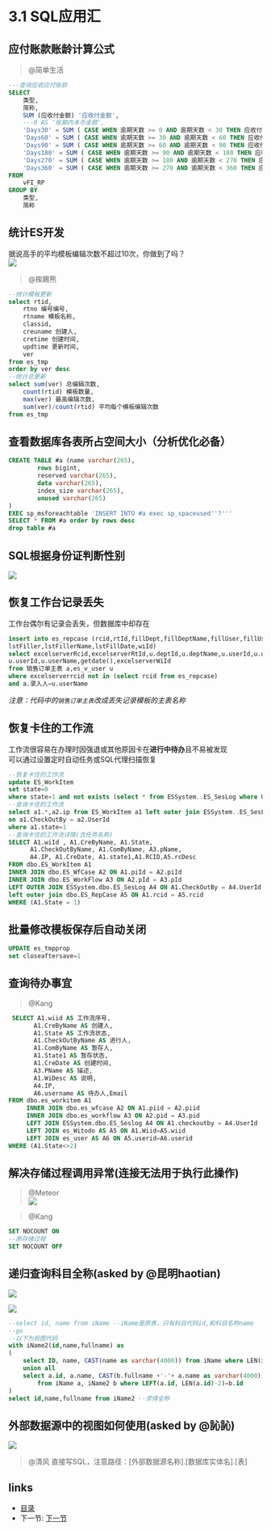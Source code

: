 # 3.1 SQL应用汇

## 应付账款账龄计算公式
> @简单生活  
```sql
---查询应收应付账龄
SELECT
	类型,
	简称,
	SUM (应收付金额) '应收付金额',
	---0 AS '账期内本币金额',
	'Days30' = SUM ( CASE WHEN 逾期天数 >= 0 AND 逾期天数 < 30 THEN 应收付金额 ELSE 0 END	 ),
	'Days60' = SUM ( CASE WHEN 逾期天数 >= 30 AND 逾期天数 < 60 THEN 应收付金额 ELSE 0 END ),
	'Days90' = SUM ( CASE WHEN 逾期天数 >= 60 AND 逾期天数 < 90 THEN 应收付金额 ELSE 0 END ),
	'Days180' = SUM ( CASE WHEN 逾期天数 >= 90 AND 逾期天数 < 180 THEN 应收付金额 ELSE 0 END ),
	'Days270' = SUM ( CASE WHEN 逾期天数 >= 180 AND 逾期天数 < 270 THEN 应收付金额 ELSE 0 END ),
	'Days360' = SUM ( CASE WHEN 逾期天数 >= 270 AND 逾期天数 < 360 THEN 应收付金额 ELSE 0 END )
FROM
	vFI_RP
GROUP BY
	类型,
	简称
```

## 统计ES开发
据说高手的平均模板编辑次数不超过10次，你做到了吗？  
![](images/3.1.1.jpg)  
> @挨踢熊  
```sql
--统计模板更新
select rtid,
	rtno 编号编号,
	rtname 模板名称,
	classid,
	creuname 创建人,
	cretime 创建时间,
	updtime 更新时间,
	ver 
from es_tmp
order by ver desc
--统计总更新
select sum(ver) 总编辑次数,
	count(rtid) 模板数量,
	max(ver) 最高编辑次数,
	sum(ver)/count(rtid) 平均每个模板编辑次数 
from es_tmp
```

## 查看数据库各表所占空间大小（分析优化必备）
```sql
CREATE TABLE #a (name varchar(265),
        rows bigint,
        reserved varchar(265),
        data varchar(265),
        index_size varchar(265),
        unused varchar(265)
)
EXEC sp_msforeachtable 'INSERT INTO #a exec sp_spaceused''?'''
SELECT * FROM #a order by rows desc
drop table #a
```

## SQL根据身份证判断性别
![](images/3.1.1.png)

## 恢复工作台记录丢失
工作台偶尔有记录会丢失，但数据库中却存在  
```sql
insert into es_repcase (rcid,rtId,fillDept,fillDeptName,fillUser,fillUserName,state,
lstFiller,lstFillerName,lstFillDate,wiId)
select excelserverRcid,excelserverRtId,u.deptId,u.deptName,u.userId,u.userName,1,
u.userId,u.userName,getdate(),excelserverWiId
from 销售订单主表 a,es_v_user u
where excelserverrcid not in (select rcid from es_repcase)
and a.录入人=u.userName
```

*注意：代码中的`销售订单主表`改成丢失记录模板的主表名称*

## 恢复卡住的工作流
工作流很容易在办理时因强退或其他原因卡在**进行中待办**且不易被发现  
可以通过设置定时自动任务或SQL代理扫描恢复  
```sql
--恢复卡住的工作流
update ES_WorkItem
set state=0
where state=1 and not exists (select * from ESSystem..ES_SesLog where UserId=ES_WorkItem.CheckOutBy)
--查询卡住的工作流
select a1.*,a2.ip from ES_WorkItem a1 left outer join ESSystem..ES_SesLog a2 
on a1.CheckOutBy = a2.UserId
where a1.state=1 
--查询卡住的工作流详情(含任务名称)
SELECT A1.wiId , A1.CreByName, A1.State,
      A1.CheckOutByName, A1.ComByName, A3.pName, 
      A4.IP, A1.CreDate, A1.state1,A1.RCID,A5.rcDesc
FROM dbo.ES_WorkItem A1 
INNER JOIN dbo.ES_WfCase A2 ON A1.piId = A2.piId 
INNER JOIN dbo.ES_WorkFlow A3 ON A2.pId = A3.pId 
LEFT OUTER JOIN ESSystem.dbo.ES_SesLog A4 ON A1.CheckOutBy = A4.UserId 
left outer join dbo.ES_RepCase A5 ON A1.rcid = A5.rcid
WHERE (A1.State = 1)
```

## 批量修改模板保存后自动关闭
```sql
UPDATE es_tmpprop
set closeaftersave=1
```

## 查询待办事宜
> @Kang
```sql
 SELECT A1.wiid AS 工作流序号,
       A1.CreByName AS 创建人,
       A1.State AS 工作流状态,
       A1.CheckOutByName AS 进行人,
       A1.ComByName AS 暂存人,
       A1.State1 AS 暂存状态,
       A1.CreDate AS 创建时间,
       A3.PName AS 描述,
       A1.WiDesc AS 说明,
       A4.IP,
       A6.username AS 待办人,Email
FROM dbo.es_workitem A1 
     INNER JOIN dbo.es_wfcase A2 ON A1.piid = A2.piid 
     INNER JOIN dbo.es_workflow A3 ON A2.pid = A3.pid 
     LEFT JOIN ESSystem.dbo.ES_Seslog A4 ON A1.checkoutby = A4.UserId 
     LEFT JOIN es_Witodo AS A5 ON A1.Wiid=A5.wiid 
     LEFT JOIN es_user AS A6 ON A5.userid=A6.userid
WHERE (A1.State<>2)
```

## 解决存储过程调用异常(连接无法用于执行此操作)
> @Meteor  
![](images/3.1.2.png)

> @Kang  
```sql
SET NOCOUNT ON 
--原存储过程
SET NOCOUNT OFF
```

## 递归查询科目全称(asked by @昆明haotian) 
![](images/3.1.3.png)

![](images/3.1.4.png)

```sql
--select id, name from iName --iName是原表，只有科目代码id,和科目名称name
--go
--以下为视图代码
with iName2(id,name,fullname) as 
(
	select ID, name, CAST(name as varchar(4000)) from iName where LEN(id)=2
	union all
	select a.id, a.name, CAST(b.fullname +'-'+ a.name as varchar(4000))
		from iName a, iName2 b where LEFT(a.id, LEN(a.id)-2)=b.id 
)
select id,name,fullname from iName2 --求得全称
```

## 外部数据源中的视图如何使用(asked by @訫訫) 
![](images/3.1.5.png)

>@清风 直接写SQL，注意路径：[外部数据源名称].[数据库实体名].[表]

## links
  * [目录](<preface.md>)
  * 下一节: [下一节](<03.2.md>)
